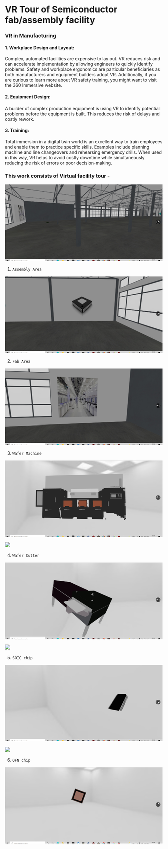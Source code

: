 # VR Tour of Semiconductor fab/assembly facility

### VR in Manufacturing

#### 1. Workplace Design and Layout: 
Complex, automated facilities are expensive to lay out. VR reduces risk and can accelerate implementation by allowing engineers to quickly identify problems. Safety and workplace ergonomics are particular beneficiaries as both manufacturers and equipment builders adopt VR. Additionally, if you are curious to learn more about VR safety training, you might want to visit the 360 Immersive website.

#### 2. Equipment Design: 
A builder of complex production equipment is using VR to identify potential problems before the equipment is built. This reduces the risk of delays and costly rework.

#### 3. Training: 
Total immersion in a digital twin world is an excellent way to train employees and enable them to practice specific skills. Examples include planning machine and line changeovers and rehearsing emergency drills. When used in this way, VR helps to avoid costly downtime while simultaneously reducing the risk of errors or poor decision-making.

### This work consists of Virtual facility tour - 

![](Images/warehouse.jpg)

1. `Assembly Area`

![](Images/Assembly.jpg)

2. `Fab Area`

![](Images/FabArea.jpg)


3. `Wafer Machine`

![](Images/WaferFab.jpg)

![](Images/WaferVideo.gif)

4. `Wafer Cutter`

![](Images/WafferCut.jpg)

![](Images/WaferCut.gif)

5. `SOIC chip`

![](Images/SOIC.jpg)

![](Images/SOICVideo.jpg)

6. `QFN chip`

![](Images/QFN.jpg)

